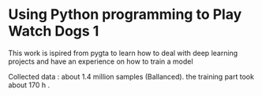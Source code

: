 # Using Python programming to Play Watch Dogs 1 

This work is ispired from pygta to learn how to deal with deep learning projects and have an experience on how to train a model

Collected data : about 1.4 million samples (Ballanced).
the training part took about 170 h .

